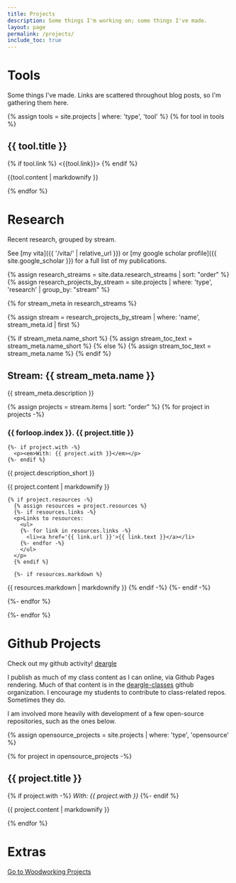 ```yaml
---
title: Projects
description: Some things I'm working on; some things I've made.
layout: page
permalink: /projects/
include_toc: true
---
```


<h1>Tools</h1>

Some things I've made. Links are scattered throughout blog posts, so I'm gathering them here.


{% assign tools = site.projects | where: 'type', 'tool' %}
{% for tool in tools %}
<h2 {% if tool.title_short %}data-toc-text="{{ tool.title_short }}"{% endif %}>{{ tool.title }}</h2>

{% if tool.link %}
<{{tool.link}}>
{% endif %}

{{tool.content | markdownify }}

{% endfor %}


<h1>Research</h1>

Recent research, grouped by stream.

See [my vita]({{ '/vita/' | relative_url }}) or [my google scholar profile]({{ site.google_scholar }})
for a full list of my publications.

{% assign research_streams = site.data.research_streams | sort: "order" %}
{% assign research_projects_by_stream = site.projects | where: 'type', 'research' | group_by: "stream" %}

<div class="">
{% for stream_meta in research_streams %}

  {% assign stream = research_projects_by_stream | where: 'name', stream_meta.id | first %}

  {% if stream_meta.name_short %}
    {% assign stream_toc_text = stream_meta.name_short %}
  {% else %}
    {% assign stream_toc_text = stream_meta.name %}
  {% endif %}
  <h2 data-toc-text="{{ stream_toc_text }}">Stream: {{ stream_meta.name }}</h2>

  <p class='lead'>{{ stream_meta.description }}</p>

  {% assign projects = stream.items | sort: "order" %}
  {% for project in projects -%}
    <h3>{{ forloop.index }}. {{ project.title }}</h3>

    {%- if project.with -%}
      <p><em>With: {{ project.with }}</em></p>
    {%- endif %}

<p>{{ project.description_short }}</p>

{{ project.content | markdownify }}

    {% if project.resources -%}
      {% assign resources = project.resources %}
      {%- if resources.links -%}
      <p>Links to resources:
        <ul>
        {%- for link in resources.links -%}
          <li><a href='{{ link.url }}'>{{ link.text }}</a></li>
        {%- endfor -%}
        </ul>
      </p>
      {% endif %}

      {%- if resources.markdown %}
{{ resources.markdown | markdownify }}
      {% endif -%}
    {%- endif -%}

  {%- endfor %}

{%- endfor %}
</div>


<h1>Github Projects</h1>

Check out my github activity! <a href="{{ site.github_username }}"><i class="fab fa-github"></i> deargle</a>

I publish as much of my class content as I can online, via Github Pages rendering.
Much of that content is in the [<i class="fab fa-github"></i> deargle-classes](https://github.com/deargle-classes) github organization.
I encourage my students to contribute to class-related repos. Sometimes they do.

I am involved more heavily with development of a few open-source repositories, such as the ones below.

{% assign opensource_projects = site.projects | where: 'type', 'opensource' %}

{% for project in opensource_projects -%}

  <h2 {% if project.title_short %}data-toc-text="{{ project.title_short }}"{% endif %}>{{ project.title }}</h2>

  {% if project.with -%}
  <em>With: {{ project.with }}</em>
  {%- endif %}

{{ project.content | markdownify }}

{% endfor %}



<h1>Extras</h1>

<div class="mb-2">
<a class='btn btn-success' href='{% link woodworking.md %}'>Go to Woodworking Projects</a>
</div>
